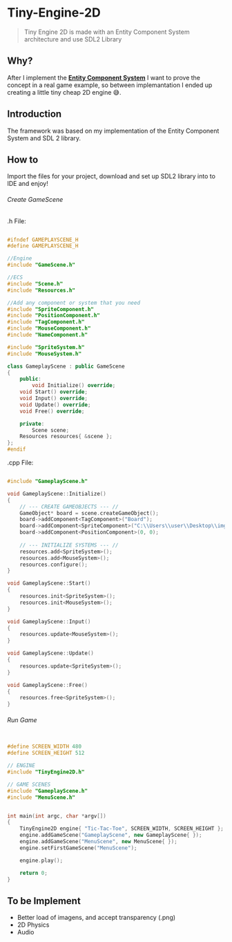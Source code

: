 # Tiny-Engine-2D
> Tiny Engine 2D is made with an Entity Component System architecture and use SDL2 Library

## Why?
After I implement the **[Entity Component System](https://github.com/Lohrran/Entity-Component-System)** I want to prove the concept in a real game example, so between implemantation I ended up creating a little tiny cheap 2D engine 😅.

## Introduction
The framework was based on my implementation of the Entity Component System and SDL 2 library.

## How to

Import the files for your project, download and set up SDL2 library into to IDE and enjoy!


###### Create GameScene

.h File:

```c++

#ifndef GAMEPLAYSCENE_H
#define GAMEPLAYSCENE_H

//Engine
#include "GameScene.h"

//ECS
#include "Scene.h"
#include "Resources.h"

//Add any component or system that you need
#include "SpriteComponent.h"
#include "PositionComponent.h"
#include "TagComponent.h"
#include "MouseComponent.h"
#include "NameComponent.h"

#include "SpriteSystem.h"
#include "MouseSystem.h"

class GameplayScene : public GameScene
{
    public:
        void Initialize() override;
	void Start() override;
	void Input() override;
	void Update() override;
	void Free() override;

    private:
        Scene scene;
	Resources resources{ &scene };
};
#endif

```

.cpp File:

```c++

#include "GameplayScene.h"

void GameplayScene::Initialize()
{
    // --- CREATE GAMEOBJECTS --- //
    GameObject* board = scene.createGameObject();
    board->addComponent<TagComponent>("Board");
    board->addComponent<SpriteComponent>("C:\\Users\\user\\Desktop\\img\\board.bmp", 480, 512);
    board->addComponent<PositionComponent>(0, 0);
    
    // --- INITIALIZE SYSTEMS --- //
    resources.add<SpriteSystem>();
    resources.add<MouseSystem>();
    resources.configure();
}

void GameplayScene::Start()
{
    resources.init<SpriteSystem>();
    resources.init<MouseSystem>();
}

void GameplayScene::Input()
{
    resources.update<MouseSystem>();
}

void GameplayScene::Update()
{
    resources.update<SpriteSystem>();
}

void GameplayScene::Free()
{
    resources.free<SpriteSystem>();
}

```

###### Run Game
```c++

#define SCREEN_WIDTH 480
#define SCREEN_HEIGHT 512

// ENGINE
#include "TinyEngine2D.h"

// GAME SCENES
#include "GameplayScene.h"
#include "MenuScene.h"


int main(int argc, char *argv[])
{
    TinyEngine2D engine{ "Tic-Tac-Toe", SCREEN_WIDTH, SCREEN_HEIGHT };
    engine.addGameScene("GameplayScene", new GameplayScene{ });
    engine.addGameScene("MenuScene", new MenuScene{ });
    engine.setFirstGameScene("MenuScene");

    engine.play();

    return 0;
}

```

## To be Implement

* Better load of imagens, and accept transparency (.png)
* 2D Physics
* Audio
